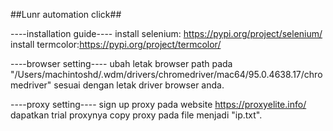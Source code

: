 ##Lunr automation click##

----installation guide----
install selenium: https://pypi.org/project/selenium/
install termcolor:https://pypi.org/project/termcolor/

----browser setting----
ubah letak browser path pada "/Users/machintoshd/.wdm/drivers/chromedriver/mac64/95.0.4638.17/chromedriver" sesuai dengan letak driver browser anda.

----proxy setting----
sign up proxy pada website https://proxyelite.info/ dapatkan trial proxynya copy proxy pada file menjadi "ip.txt".
